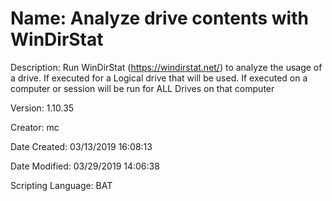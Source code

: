 ﻿# Name: Analyze drive contents with WinDirStat

Description: Run WinDirStat (https://windirstat.net/) to analyze the usage of a drive.
If executed for a Logical drive that will be used.
If executed on a computer or session will be run for ALL Drives on that computer

Version: 1.10.35

Creator: mc

Date Created: 03/13/2019 16:08:13

Date Modified: 03/29/2019 14:06:38

Scripting Language: BAT

